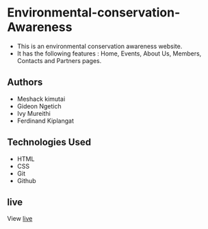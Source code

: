 # Environmental-conservation-Awareness
* This is an environmental conservation awareness website.
* It has the following features : Home, Events, About Us, Members, Contacts and Partners pages.
## Authors
* Meshack kimutai
* Gideon Ngetich
* Ivy Mureithi
* Ferdinand Kiplangat
## Technologies Used
* HTML
* CSS
* Git
* Github
## live 
View [live](https://feddykip.github.io/Environmental-conservation-Awareness/)





